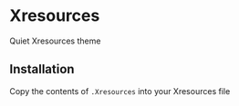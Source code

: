 # Xresources

Quiet Xresources theme

## Installation

Copy the contents of `.Xresources` into your Xresources file
